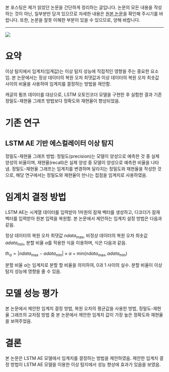 본 포스팅은 제가 읽었던 논문을 간단하게 정리하는 글입니다. 논문의 모든 내용을 작성하는 것이 아닌, 일부분만 담겨 있으므로 자세한 내용은 [원본 논문](http://ki-it.com/xml/36441/36441.pdf)을 확인해 주시기를 바랍니다. 또한, 논문을 잘못 이해한 부분이 있을 수 있으므로, 양해 바랍니다.

---

![](https://velog.velcdn.com/images/kyyle/post/8ab3786a-1ae2-4243-ac24-ccfeb18c3119/image.png)

# 요약
이상 탐지에서 임계치(임계값)는 이상 탐지 성능에 직접적인 영향을 주는 중요한 요소임. 본 논문에서는 정상 데이터의 복원 오차 최댓값과 이상 데이터의 복원 오차 최솟값 사이의 비율을 사용하여 임계치를 결정하는 방법을 제안함.

캐글의 펌프 데이터를 대상으로, LSTM 오토인코더 모델을 구현한 후 실험한 결과 기존 정밀도-재현율 그래프 방법보다 정확도와 재현율이 향상되었음. 

# 기존 연구

## LSTM AE 기반 에스컬레이터 이상 탐지
정밀도-재현율 그래프 방법: 정밀도(precision)는 모델이 양성으로 예측한 것 중 실제 양성의 비율이며, 재현율(recall)은 실제 양성 중 모델이 양성으로 예측한 비율을 나타냄. 정밀도-재현율 그래프는 임계치를 변경하며 달라지는 정밀도와 재현율을 작성한 것으로, 해당 연구에서는 정밀도와 재현율이 만나는 접점을 임계치로 사용하였음.

# 임계치 결정 방법
LSTM AE는 시계열 데이터를 입력받아 1차원의 잠재 벡터를 생성하고, 디코더가 잠재 벡터를 입력받아 원본 입력을 복원함. 본 논문에서 제안하는 임계치 설정 방법은 다음과 같음. 

정상 데이터의 복원 오차 최댓값 $ndata_{\text{max}}$, 비정상 데이터의 복원 오차 최솟값 $adata_{\text{min}}$, 분할 비율 $\alpha$를 적용한 식을 이용하며, 식은 다음과 같음.

$th_\alpha = \vert ndata_{\text{max}} - adata_{\text{min}}\vert \times \alpha + \text{min}(ndata_{\text{max}}, adata_{\text{min}})$

분할 비율 $\alpha$는 임계치로 분할 할 비율을 의미하여, 0과 1 사이의 실수. 분할 비율이 이상 탐지 성능에 영향을 줄 수 있음.

# 모델 성능 평가
본 논문에서 제안한 임계치 결정 방법, 복원 오차의 평균값을 사용한 방법, 정밀도-재현율 그래프의 교차점 방법 중 본 논문에서 제안한 임계치 값이 가장 높은 정확도와 재현율을 보여주었음. 

# 결론 
본 논문은 LSTM AE 모델에서 임계치를 결정하는 방법을 제안하였음. 제안한 임계치 결정 방법이 LSTM AE 모델을 이용한 이상 탐지에서 성능 향상에 효과가 있음을 보였음.